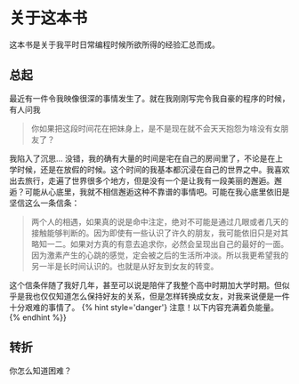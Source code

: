 # 关于这本书

这本书是关于我平时日常编程时候所欲所得的经验汇总而成。
## 总起
最近有一件令我映像很深的事情发生了。就在我刚刚写完令我自豪的程序的时候，有人问我

> 你如果把这段时间花在把妹身上，是不是现在就不会天天抱怨为啥没有女朋友了？

我陷入了沉思...
没错，我的确有大量的时间是宅在自己的房间里了，不论是在上学时候，还是在放假的时候。这个时间的我基本都沉浸在自己的世界之中。我喜欢出去旅行，走遍了世界很多个地方，但是没有一个是让我有一段美丽的邂逅。邂逅？可能从心底里，我就不相信邂逅这种不靠谱的事情吧。可能在我心底里依旧是坚信这么一条信条：
> 两个人的相遇，如果真的说是命中注定，绝对不可能是通过几眼或者几天的接触能够判断的。因为即使有一些认识了许久的朋友，我可能依旧只是对其略知一二。如果对方真的有意去追求你，必然会呈现出自己的最好的一面。因为激素产生的心跳的感觉，定会被之后的生活所冲淡。所以我更希望我的另一半是长时间认识的。也就是从好友到女友的转变。

这个信条伴随了我好几年，甚至可以说是陪伴了我整个高中时期加大学时期。但似乎是我也仅仅知道怎么保持好友的关系，但是怎样转换成女友，对我来说便是一件十分艰难的事情了。
{% hint style='danger'}
注意！以下内容充满着负能量。
{% endhint %}}

## 转折
你怎么知道困难？
